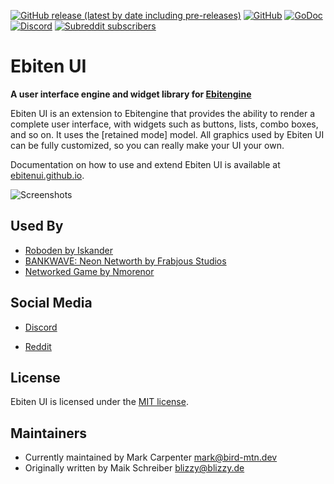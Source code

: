 [![GitHub release (latest by date including pre-releases)](https://img.shields.io/github/v/release/ebitenui/ebitenui?include_prereleases&label=Release)](https://github.com/ebitenui/ebitenui/releases)
[![GitHub](https://img.shields.io/github/license/ebitenui/ebitenui?color=blue&label=License)](https://opensource.org/licenses/MIT)
[![GoDoc](https://img.shields.io/badge/Go-Reference-blue?style=flat)](https://pkg.go.dev/github.com/ebitenui/ebitenui)
[![Discord](https://img.shields.io/discord/958140778931175424?color=green&label=Discord&logo=discord&logoColor=white)](https://discord.gg/ujEeeHgptU)
[![Subreddit subscribers](https://img.shields.io/reddit/subreddit-subscribers/birdmtndev?color=green&label=r%2FBirdMtnDev&logo=reddit&logoColor=white)](https://www.reddit.com/r/birdmtndev/)

Ebiten UI
=========

**A user interface engine and widget library for [Ebitengine](https://ebitengine.org/)**

Ebiten UI is an extension to Ebitengine that provides the ability to render a complete user interface,
with widgets such as buttons, lists, combo boxes, and so on. It uses the [retained mode] model.
All graphics used by Ebiten UI can be fully customized, so you can really make your UI your own.

Documentation on how to use and extend Ebiten UI is available at [ebitenui.github.io](https://ebitenui.github.io).

![Screenshots](ebiten-ui.gif)


Used By
------
* [Roboden by Iskander](https://quasilyte.itch.io/roboden)
* [BANKWAVE: Neon Networth by Frabjous Studios](https://bankwave.frabjousstudios.com/)
* [Networked Game by Nmorenor](https://nmorenor.com/)


Social Media
-------
* [Discord](https://discord.gg/ujEeeHgptU)

* [Reddit](https://www.reddit.com/r/birdmtndev/)


License
-------

Ebiten UI is licensed under the [MIT license](https://opensource.org/licenses/MIT).

Maintainers
-------
* Currently maintained by Mark Carpenter <mark@bird-mtn.dev>
* Originally written by Maik Schreiber <blizzy@blizzy.de>
